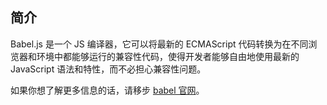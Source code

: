 <PageHeader content="Babel.js: JS 编译器" />

## 简介

Babel.js 是一个 JS 编译器，它可以将最新的 ECMAScript 代码转换为在不同浏览器和环境中都能够运行的兼容性代码，使得开发者能够自由地使用最新的 JavaScript 语法和特性，而不必担心兼容性问题。

如果你想了解更多信息的话，请移步 [babel 官网](https://babel.dev/)。
